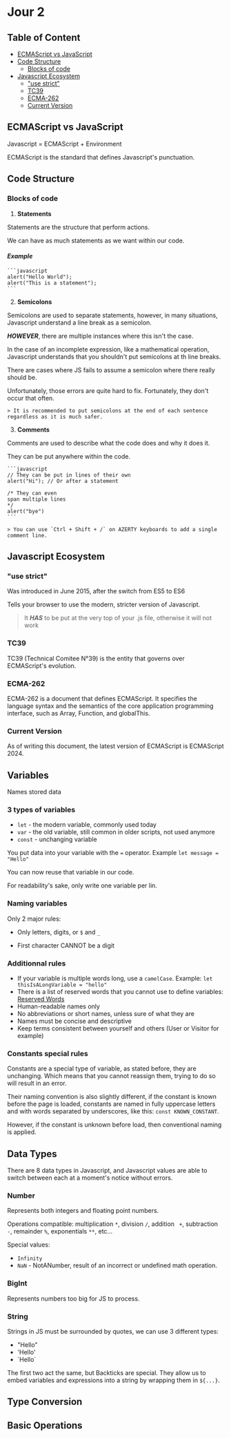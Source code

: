 # Jour 2

## Table of Content

- [ECMAScript vs JavaScript](#ecmascript-vs-javascript)
- [Code Structure](#code-structure)
  - [Blocks of code](#blocks-of-code)
- [Javascript Ecosystem](#javascript-ecosystem)
  - ["use strict"](#use-strict)
  - [TC39](#tc39)
  - [ECMA-262](#ecma-262)
  - [Current Version](#current-version)

## ECMAScript vs JavaScript

Javascript = ECMAScript + Environment

ECMAScript is the standard that defines Javascript's punctuation.

## Code Structure

### Blocks of code

1. **Statements**

Statements are the structure that perform actions.

We can have as much statements as we want within our code.

#### *Example*

    ```javascript
    alert("Hello World");
    alert("This is a statement");
    ```

2. **Semicolons**

Semicolons are used to separate statements, however, in many situations, Javascript understand a line break as a semicolon.

***HOWEVER***, there are multiple instances where this isn't the case.

In the case of an incomplete expression, like a mathematical operation, Javascript understands that you shouldn't put semicolons at th line breaks.

There are cases where JS fails to assume a semicolon where there really should be.

Unfortunately, those errors are quite hard to fix. Fortunately, they don't occur that often.

    > It is recommended to put semicolons at the end of each sentence regardless as it is much safer.

3. **Comments**

Comments are used to describe what the code does and why it does it.

They can be put anywhere within the code.

    ```javascript
    // They can be put in lines of their own
    alert("Hi"); // Or after a statement

    /* They can even
    span multiple lines
    */
    alert("bye")
    ```

    > You can use `Ctrl + Shift + /` on AZERTY keyboards to add a single comment line.

## Javascript Ecosystem

### "use strict"

Was introduced in June 2015, after the switch from ES5 to ES6

Tells your browser to use the modern, stricter version of Javascript.

> It ***HAS*** to be put at the very top of your .js file, otherwise it will not work

### TC39

TC39 (Technical Comitee N°39) is the entity that governs over ECMAScript's evolution.

### ECMA-262

ECMA-262 is a document that defines ECMAScript. It specifies the language syntax and the semantics of the core application programming interface, such as Array, Function, and globalThis.

### Current Version

As of writing this document, the latest version of ECMAScript is ECMAScript 2024.

## Variables

Names stored data

### 3 types of variables

- `let` - the modern variable, commonly used today
- `var` - the old variable, still common in older scripts, not used anymore
- `const` - unchanging variable

You put data into your variable with the `=` operator. Example `let message = "Hello"`

You can now reuse that variable in our code.

For readability's sake, only write one variable per lin.

### Naming variables

Only 2 major rules:

- Only letters, digits, or `$` and `_`

- First character CANNOT be a digit

### Additionnal rules

- If your variable is multiple words long, use a `camelCase`. Example: `let thisIsALongVariable = "hello"`
- There is a list of reserved words that you cannot use to define variables: [Reserved Words](https://developer.mozilla.org/en-US/docs/Web/JavaScript/Reference/Lexical_grammar#keywords)
- Human-readable names only
- No abbreviations or short names, unless sure of what they are
- Names must be concise and descriptive
- Keep terms consistent between yourself and others (User or Visitor for example)

### Constants special rules

Constants are a special type of variable, as stated before, they are unchanging. Which means that you cannot reassign them, trying to do so will result in an error.

Their naming convention is also slightly different, if the constant is known before the page is loaded, constants are named in fully uppercase letters and with words separated by underscores, like this: `const KNOWN_CONSTANT`.

However, if the constant is unknown before load, then conventional naming is applied.

## Data Types

There are 8 data types in Javascript, and Javascript values are able to switch between each at a moment's notice without errors.

### Number

Represents both integers and floating point numbers.

Operations compatible: multiplication `*`, division `/`, addition ` +`, subtraction ` -`, remainder `%`, exponentials `**`, etc...

Special values:

- `Infinity`
- `NaN` - NotANumber, result of an incorrect or undefined math operation.

### BigInt

Represents numbers too big for JS to process.

### String

Strings in JS must be surrounded by quotes, we can use 3 different types:

- "Hello"
- 'Hello'
- \`Hello`

The first two act the same, but Backticks are special. They allow us to embed variables and expressions into a string by wrapping them in `${...}`.

## Type Conversion

## Basic Operations
